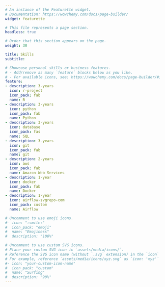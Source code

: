 ```yaml
---
# An instance of the Featurette widget.
# Documentation: https://wowchemy.com/docs/page-builder/
widget: featurette

# This file represents a page section.
headless: true

# Order that this section appears on the page.
weight: 30

title: Skills
subtitle:

# Showcase personal skills or business features.
# - Add/remove as many `feature` blocks below as you like.
# - For available icons, see: https://wowchemy.com/docs/page-builder/#icons
feature:
- description: 3-years
  icon: r-project
  icon_pack: fab
  name: R
- description: 3-years
  icon: python
  icon_pack: fab
  name: Python
- description: 3-years
  icon: database
  icon_pack: fas
  name: SQL
- description: 3-years
  icon: git
  icon_pack: fab
  name: git
- description: 2-years
  icon: aws
  icon_pack: fab
  name: Amazon Web Services
- description: 1-year
  icon: docker
  icon_pack: fab
  name: Docker
- description: 1-year
  icon: airflow-svgrepo-com
  icon_pack: custom
  name: Airflow

# Uncomment to use emoji icons.
#- icon: ":smile:"
#  icon_pack: "emoji"
#  name: "Emojiness"
#  description: "100%"  

# Uncomment to use custom SVG icons.
# Place your custom SVG icon in `assets/media/icons/`.
# Reference the SVG icon name (without `.svg` extension) in the `icon` field.
# For example, reference `assets/media/icons/xyz.svg` as `icon: 'xyz'`
#- icon: "your-custom-icon-name"
#  icon_pack: "custom"
#  name: "Surfing"
#  description: "90%"
---
```

